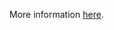 More information [here](https://docs.prismacloud.io/en/enterprise-edition/policy-reference/google-cloud-policies/google-cloud-general-policies/bc-google-cloud-2-28).
